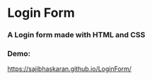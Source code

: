 # Login Form

### A Login form made with HTML and CSS

### Demo:
https://sajibhaskaran.github.io/LoginForm/
